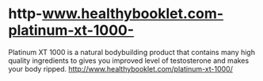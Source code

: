# http-www.healthybooklet.com-platinum-xt-1000-
 Platinum XT 1000 is a natural bodybuilding product that contains many high quality ingredients to gives you improved level of testosterone and makes your body ripped. http://www.healthybooklet.com/platinum-xt-1000/
